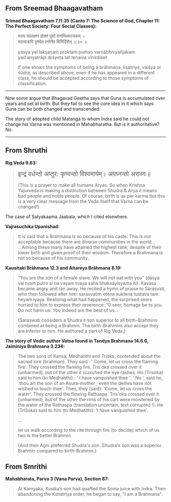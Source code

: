 ## From Sreemad Bhaagavatham

**Srimad Bhaagavatham 7.11.35 (Canto 7: The Science of God, Chapter 11: The Perfect Society: Four Social Classes):**

> यस्य यल्लक्षणं प्रोक्तं पुंसो वर्णाभिव्यञ्जकम् ।  
> यदन्यत्रापि द‍ृश्येत तत्तेनैव विनिर्दिशेत् ॥ ३५ ॥
> 
> yasya yal lakṣaṇaṁ proktaṁ puṁso varṇābhivyañjakam  
> yad anyatrāpi dṛśyeta tat tenaiva vinirdiśet
> 
> If one shows the symptoms of being a brāhmaṇa, kṣatriya, vaiśya or śūdra, as described above, even if he has appeared in a different class, he should be accepted according to those symptoms of classification.

---

Now some argue that Bhagavad Geetha says that Guna is accumulated over years and set at birth. But they fail to see the core idea in it which says Guna can be both changed and transcended.

The story of adopted child Matanga to whom Indra said he could not change his Varna was mentioned in Mahabharatha. But is it authoritative? No.

---
## From Shruthi

**Rig Veda 9.63:**

> <span style="font-size:145%">इन्द्रं वर्धन्तो अप्तुर: कृण्वन्तो विश्वमार्यम्।
> अपघ्नन्तो अराव्णः॥</span>
> 
> (This is a prayer to make all humans Aryas. So when Krishna Yajurveda is making a distinction between Shudra & Arya it means bad people and noble people. Of course, birth is as per karma but this is a very clear message from the Veda itself that Varna can be changed!)

The case of Satyakaama Jaabala, which I cited elsewhere.

**Vajrasuchika Upanishad:**

> It is said that a Brahmana is so because of his caste. This is not acceptable because there are diverse communities in the world... ...Among these many have attained the highest rank, despite of their lower birth and given proof of their wisdom. Therefore a Brahmana is not so because of his community.

**Kausitaki Brāhmana 12.3 and Aitareya Brāhmana 8.19:**

> "You are the son of a female slave. We will not eat with you" (dāsya vai tvam putro si na vayam tvaya saha bhaksayisyama iti). Kavasa became angry and ran away. He recited a hymn of praise to Sarasvati, who then followed after him: sarasvatim etena suktena tustava tam heyam iyaya. Realizing what had happened, the surprised seers hurried to him to express their reverence: "0 seer, homage be to you. Do not harm us. You indeed are the best of us...
> 
> (Saraswati considers a Shudra's son superior to all birth-Brahmins combined at being a Brahmin. The birth-Brahmins also accept they are inferior to him. He authored a part of Rig Veda.)

**The story of Vedic author Vatsa found in Tandya Brahmana 14.6.6, Jaiminiya Brahmana 3.234:**

> The two sons of Kanva, Medhatithi and Trioka, contended about the sacred lore (brahman). They said : ' Come, let us cross the flaming fire'. They crossed the flaming fire. Tris'oka crossed over it (unharmed), but of the other it scorched the eye-lashes. Ho (Trisoka) said to him (to Medhatithi) : ' I have vanquished thee '. ' No ', said he, 'thou art the son of an Asura-mother ; even the deities have not wished to touch thee'. Then, they (said): 'Come, let us cross the water'. They crossed the flowing Rathaspa. Tris'oka crossed over it (unharmed), but of the other the rims of his cart were moistened by the water of the Rathaspa (translation uncertain, text corrupted !). He (TriSoka) said to him (to Medhatithi): 'I have vanquished thee'.
> 
> ...
> 
> let us walk according to the rite through fire (to decide) which of us two is the better Brahmin
> 
> (And then Agni preferred Shudra's son. Shudra's son was a superior Brahmin compared to birth-Brahmin.)

## From Smrithi

**Mahabharata, Parva 3 (Vana Parva), Section 87:**

> At Kamyaka, Kusika’s son had quaffed the Soma juice with Indra. Then abandoning the Kshatriya order, he began to say, "I am a Brahmana".

